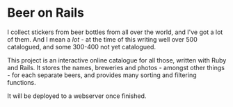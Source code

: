 Beer on Rails
=============

I collect stickers from beer bottles from all over the world, and I've got a lot of them. And I mean a _lot_ - at the time of this writing well over 500 catalogued, and some 300-400 not yet catalogued.

This project is an interactive online catalogue for all those, written with Ruby and Rails. It stores the names, breweries and photos - amongst other things - for each separate beers, and provides many sorting and filtering functions.

It will be deployed to a webserver once finished.